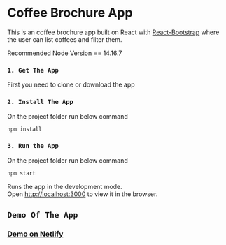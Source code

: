# Coffee Brochure App

This is an coffee brochure app built on React with [React-Bootstrap](https://react-bootstrap.github.io/) where the user can list coffees and filter them.

Recommended Node Version == 14.16.7


### `1. Get The App`
First you need to clone or download the app

### `2. Install The App`
On the project folder run below command
```sh
npm install
```

### `3. Run the App`
On the project folder run below command
```sh
npm start
```
Runs the app in the development mode.\
Open [http://localhost:3000](http://localhost:3000) to view it in the browser.


## `Demo Of The App`
### [Demo on Netlify](https://dsahinturk-coffee.netlify.app/)
